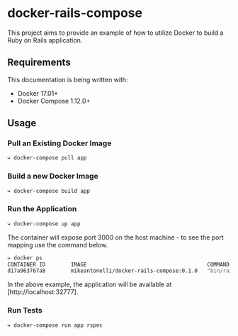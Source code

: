 # docker-rails-compose

This project aims to provide an example of how to utilize Docker to build a Ruby on Rails application.

## Requirements

This documentation is being written with:

* Docker 17.01+
* Docker Compose 1.12.0+

## Usage

### Pull an Existing Docker Image

```bash
➭ docker-compose pull app
```

### Build a new Docker Image

```bash
➭ docker-compose build app
```

### Run the Application

```bash
➭ docker-compose up app
```

The container will expose port 3000 on the host machine - to see the port mapping use the command below.

```bash
➭ docker ps
CONTAINER ID        IMAGE                                      COMMAND                  CREATED             STATUS              PORTS                     NAMES
d17a963767a8        mikeantonelli/docker-rails-compose:0.1.0   "bin/rails s -b 0.0.…"   11 seconds ago      Up 14 seconds       0.0.0.0:32777->3000/tcp   docker-rails-compose_app_1
```

In the above example, the application will be available at [http://localhost:32777].

### Run Tests

```bash
➭ docker-compose run app rspec
```

